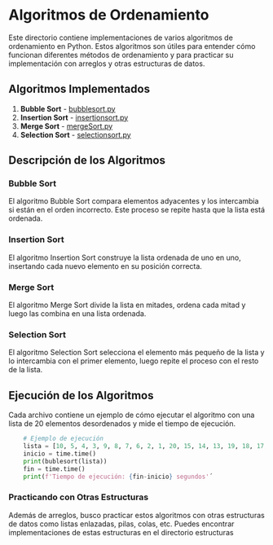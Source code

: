 # Algoritmos de Ordenamiento

Este directorio contiene implementaciones de varios algoritmos de ordenamiento en Python. Estos algoritmos son útiles para entender cómo funcionan diferentes métodos de ordenamiento y para practicar su implementación con arreglos y otras estructuras de datos.

## Algoritmos Implementados

1. **Bubble Sort** - [bubblesort.py](/bubblesort.py)
2. **Insertion Sort** - [insertionsort.py](/insertionsort.py)
3. **Merge Sort** - [mergeSort.py](/mergeSort.py)
4. **Selection Sort** - [selectionsort.py](/selectionsort.py)

## Descripción de los Algoritmos

### Bubble Sort
El algoritmo Bubble Sort compara elementos adyacentes y los intercambia si están en el orden incorrecto. Este proceso se repite hasta que la lista está ordenada.

### Insertion Sort
El algoritmo Insertion Sort construye la lista ordenada de uno en uno, insertando cada nuevo elemento en su posición correcta.

### Merge Sort
El algoritmo Merge Sort divide la lista en mitades, ordena cada mitad y luego las combina en una lista ordenada.

### Selection Sort
El algoritmo Selection Sort selecciona el elemento más pequeño de la lista y lo intercambia con el primer elemento, luego repite el proceso con el resto de la lista.

## Ejecución de los Algoritmos
Cada archivo contiene un ejemplo de cómo ejecutar el algoritmo con una lista de 20 elementos desordenados y mide el tiempo de ejecución.

```python
    # Ejemplo de ejecución 
    lista = [10, 5, 4, 3, 9, 8, 7, 6, 2, 1, 20, 15, 14, 13, 19, 18, 17, 16, 12, 11]
    inicio = time.time()
    print(bublesort(lista))
    fin = time.time()
    print(f'Tiempo de ejecución: {fin-inicio} segundos'´
```

### Practicando con Otras Estructuras
Además de arreglos, busco practicar estos algoritmos con otras estructuras de datos como listas enlazadas, pilas, colas, etc. Puedes encontrar implementaciones de estas estructuras en el directorio estructuras
